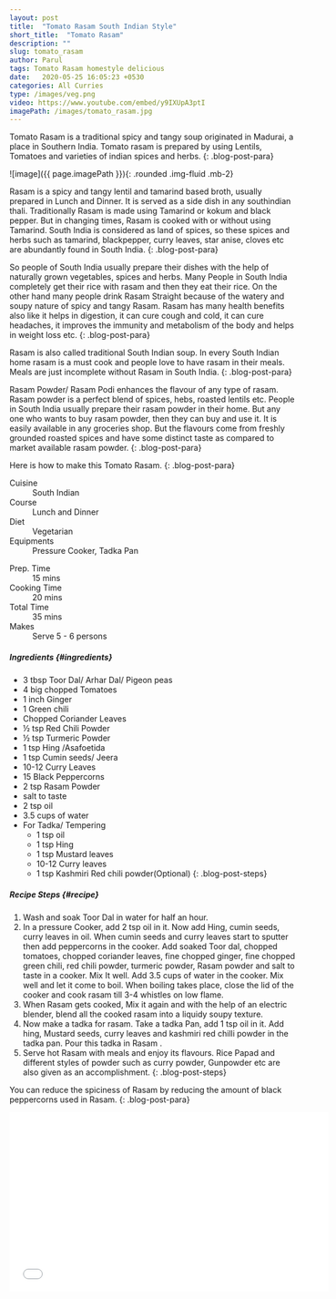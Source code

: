 ```yaml
---
layout: post
title:  "Tomato Rasam South Indian Style"
short_title:  "Tomato Rasam"
description: ""
slug: tomato_rasam
author: Parul
tags: Tomato Rasam homestyle delicious
date:   2020-05-25 16:05:23 +0530
categories: All Curries
type: /images/veg.png
video: https://www.youtube.com/embed/y9IXUpA3ptI
imagePath: /images/tomato_rasam.jpg
---
```


Tomato Rasam is a traditional spicy and tangy soup originated in Madurai, a place in Southern India. Tomato rasam is prepared by using Lentils, Tomatoes and varieties of indian spices and herbs.
{: .blog-post-para}

![image]({{ page.imagePath }}){: .rounded .img-fluid .mb-2}

Rasam is a spicy and tangy lentil and tamarind based broth, usually prepared in Lunch and Dinner. It is served as a side dish in any southindian thali. Traditionally Rasam is made using Tamarind or kokum and black pepper. But in changing times, Rasam is cooked with or without using Tamarind. South India is considered as land of spices, so these spices and herbs such as tamarind, blackpepper, curry leaves, star anise, cloves etc are abundantly found in South India.
{: .blog-post-para} 

So people of South India usually prepare their dishes with the help of naturally grown vegetables, spices and herbs. Many People in South India completely get their rice with rasam and then they eat their rice. On the other hand many people drink Rasam Straight because of the watery and soupy nature of spicy and tangy Rasam. Rasam has many health benefits also like it helps in digestion, it can cure cough and cold, it can cure  headaches, it improves the immunity and metabolism of the body and helps in weight loss etc.
{: .blog-post-para}

Rasam is also called traditional South Indian soup. In every South Indian home rasam is a must cook and people love to have rasam in their meals. Meals are just incomplete without Rasam in South India.
{: .blog-post-para}

Rasam Powder/ Rasam Podi enhances the flavour of any type of rasam. Rasam powder is a perfect blend of spices, hebs, roasted lentils etc. People in South India usually prepare their rasam powder in their home. But any one who wants to buy rasam powder, then they can buy and use it. It is easily available in any groceries shop. But the flavours come from freshly grounded roasted spices and have some distinct taste as compared to market available rasam powder.
{: .blog-post-para}

Here is how to make this Tomato Rasam.
{: .blog-post-para}

<div class="row">
    <div class="col-md-6">
        <dl class="row">
            <dt class="col-sm-4">Cuisine</dt><dd class="col-sm-7">South Indian</dd>
            <dt class="col-sm-4">Course</dt><dd class="col-sm-7">Lunch and Dinner</dd>
            <dt class="col-sm-4">Diet</dt><dd class="col-sm-7">Vegetarian</dd>
            <dt class="col-sm-4">Equipments</dt><dd class="col-sm-7">Pressure Cooker, Tadka Pan</dd>
        </dl>
    </div>
    <div class="col-md-6">
        <dl class="row">
            <dt class="col-sm-5">Prep. Time</dt><dd class="col-sm-7">15 mins</dd>
            <dt class="col-sm-5">Cooking Time</dt><dd class="col-sm-7">20 mins</dd>
            <dt class="col-sm-5">Total Time</dt><dd class="col-sm-7">35 mins</dd>
            <dt class="col-sm-5">Makes</dt><dd class="col-sm-7">Serve 5 - 6 persons</dd>
        </dl>
    </div>
</div>

##### **Ingredients** {#ingredients}
- 3 tbsp Toor Dal/ Arhar Dal/ Pigeon peas
- 4  big chopped Tomatoes
- 1 inch Ginger
- 1 Green chili
- Chopped Coriander Leaves
- ½ tsp Red Chili Powder
- ½ tsp Turmeric Powder
- 1 tsp Hing /Asafoetida
- 1 tsp Cumin seeds/ Jeera
- 10-12 Curry Leaves
- 15 Black Peppercorns
- 2 tsp Rasam Powder
- salt to taste
- 2 tsp oil
- 3.5 cups of water
- For Tadka/ Tempering
    - 1 tsp oil
    - 1 tsp Hing
    - 1 tsp Mustard leaves
    - 10-12 Curry leaves
    - 1 tsp Kashmiri  Red chili powder(Optional)
{: .blog-post-steps}

##### **Recipe Steps** {#recipe}
1. Wash and soak Toor Dal in water for half an hour.
1. In a pressure Cooker, add 2 tsp oil in it. Now add Hing, cumin seeds, curry leaves in oil. When cumin seeds and curry leaves start to sputter then add peppercorns in the cooker. Add soaked Toor dal, chopped tomatoes, chopped coriander leaves, fine chopped ginger, fine chopped green chili, red chili powder, turmeric powder, Rasam powder and salt to taste in a cooker. Mix It well. Add 3.5 cups of water in the cooker. Mix well and let it come to boil. When boiling takes place, close the lid of the cooker and cook rasam till 3-4 whistles on low flame.
1. When Rasam gets cooked, Mix it again and with the help of an electric blender, blend all the cooked rasam into a liquidy soupy texture.
1. Now make a tadka for rasam. Take a tadka Pan, add 1 tsp oil in it. Add hing, Mustard seeds, curry leaves and kashmiri red chilli powder in the tadka pan. Pour this tadka in Rasam .
1. Serve hot Rasam with meals and enjoy its flavours. Rice Papad and different styles of powder such as curry powder, Gunpowder etc are also given as an accomplishment.
{: .blog-post-steps}
        
<i class="fas fa-lightbulb"></i> You can reduce the spiciness of Rasam by reducing the amount of black peppercorns used  in Rasam.
{: .blog-post-para}

<div class="row" id="video">
    <div class="col-md-12">
        <div class="embed-responsive embed-responsive-16by9">
            <iframe width="560" height="315" src="{{page.video}}" frameborder="0" allow="accelerometer; autoplay; encrypted-media; gyroscope; picture-in-picture" allowfullscreen></iframe>
        </div>
    </div>
</div>
<br>